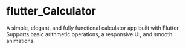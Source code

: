 # flutter_Calculator
A simple, elegant, and fully functional calculator app built with Flutter. Supports basic arithmetic operations, a responsive UI, and smooth animations. 
